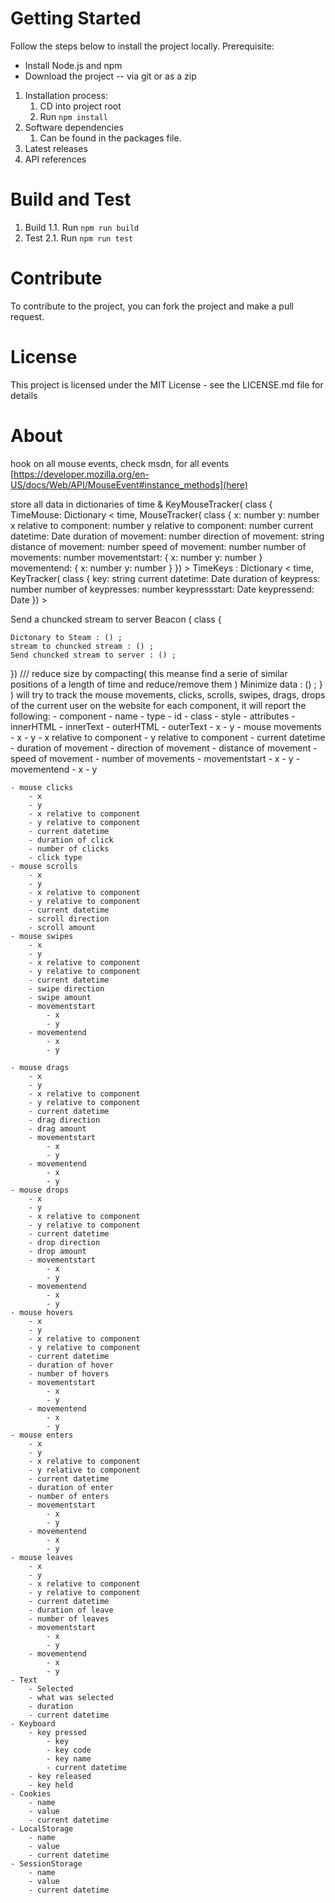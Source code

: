 # Getting Started
Follow the steps below to install the project locally.
Prerequisite:
- Install Node.js and npm
- Download the project
-- via git or as a zip


1.	Installation process:
    1. CD into project root
    1. Run `npm install`
2.	Software dependencies
    1. Can be found in the packages file.
3.	Latest releases
4.	API references

# Build and Test
1. Build
1.1. Run `npm run build`
2. Test
2.1. Run `npm run test`

# Contribute
To contribute to the project, you can fork the project and make a pull request.

# License
This project is licensed under the MIT License - see the LICENSE.md file for details

# About 

hook on all mouse events, check msdn, for all events [https://developer.mozilla.org/en-US/docs/Web/API/MouseEvent#instance_methods](here)

store all data in dictionaries of time & KeyMouseTracker( class {
TimeMouse: Dictionary < time, MouseTracker( class {
    x: number
    y: number
    x relative to component: number
    y relative to component: number
    current datetime: Date
    duration of movement: number
    direction of movement: string
    distance of movement: number
    speed of movement: number
    number of movements: number
    movementstart: {
        x: number
        y: number
    }
    movementend: {
        x: number
        y: number
    }
}) >
TimeKeys : Dictionary < time, KeyTracker( class {
    key: string
    current datetime: Date
    duration of keypress: number
    number of keypresses: number
    keypressstart: Date
    keypressend: Date
}) >

Send a chuncked stream to server Beacon ( class { 

    Dictonary to Steam : () ;
    stream to chuncked stream : () ;
    Send chuncked stream to server : () ;

})
/// reduce size by compacting( this meanse find a serie of similar positions of a length of time and reduce/remove them )
Minimize data : () ;
} )
 will try to track the mouse movements, clicks, scrolls, swipes, drags, drops of the current user on the website
for each component, it will report the following:
    - component 
        - name
        - type
        - id
        - class
        - style
        - attributes
        - innerHTML
        - innerText
        - outerHTML
        - outerText
        - x
        - y
    - mouse movements
        - x
        - y
        - x relative to component
        - y relative to component
        - current datetime
        - duration of movement
        - direction of movement
        - distance of movement
        - speed of movement
        - number of movements
        - movementstart
            - x
            - y
        - movementend
            - x
            - y
        
    - mouse clicks
        - x
        - y
        - x relative to component
        - y relative to component
        - current datetime
        - duration of click
        - number of clicks
        - click type
    - mouse scrolls
        - x
        - y
        - x relative to component
        - y relative to component
        - current datetime
        - scroll direction
        - scroll amount
    - mouse swipes
        - x
        - y
        - x relative to component
        - y relative to component
        - current datetime
        - swipe direction
        - swipe amount
        - movementstart
            - x
            - y
        - movementend
            - x
            - y
        
    - mouse drags
        - x
        - y
        - x relative to component
        - y relative to component
        - current datetime
        - drag direction
        - drag amount
        - movementstart
            - x
            - y
        - movementend
            - x
            - y
    - mouse drops
        - x
        - y
        - x relative to component
        - y relative to component
        - current datetime
        - drop direction
        - drop amount
        - movementstart
            - x
            - y
        - movementend
            - x
            - y
    - mouse hovers
        - x
        - y
        - x relative to component
        - y relative to component
        - current datetime
        - duration of hover
        - number of hovers
        - movementstart
            - x
            - y
        - movementend
            - x
            - y
    - mouse enters
        - x
        - y
        - x relative to component
        - y relative to component
        - current datetime
        - duration of enter
        - number of enters
        - movementstart
            - x
            - y
        - movementend
            - x
            - y
    - mouse leaves
        - x
        - y
        - x relative to component
        - y relative to component
        - current datetime
        - duration of leave
        - number of leaves
        - movementstart
            - x
            - y
        - movementend
            - x
            - y
    - Text
        - Selected
        - what was selected
        - duration
        - current datetime
    - Keyboard
        - key pressed
            - key
            - key code
            - key name
            - current datetime
        - key released
        - key held
    - Cookies
        - name
        - value
        - current datetime
    - LocalStorage
        - name
        - value
        - current datetime
    - SessionStorage
        - name
        - value
        - current datetime